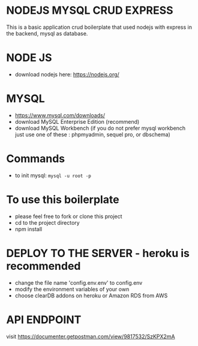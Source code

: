 # NODEJS MYSQL CRUD EXPRESS
This is a basic application crud boilerplate that used nodejs with express in the backend, mysql as database.

# NODE JS
- download nodejs here: https://nodejs.org/

# MYSQL
- https://www.mysql.com/downloads/
- download MySQL Enterprise Edition (recommend)
- download MySQL Workbench (if you do not prefer mysql workbench just use one of these : phpmyadmin, sequel pro, or dbschema)

# Commands
- to init mysql: `mysql -u root -p`

# To use this boilerplate
- please feel free to fork or clone this project
- cd to the project directory
- npm install

# DEPLOY TO THE SERVER - heroku is recommended
- change the file name 'config.env.env' to config.env
- modify the environment variables of your own
- choose clearDB addons on heroku or Amazon RDS from AWS

# API ENDPOINT 
visit https://documenter.getpostman.com/view/9817532/SzKPX2mA